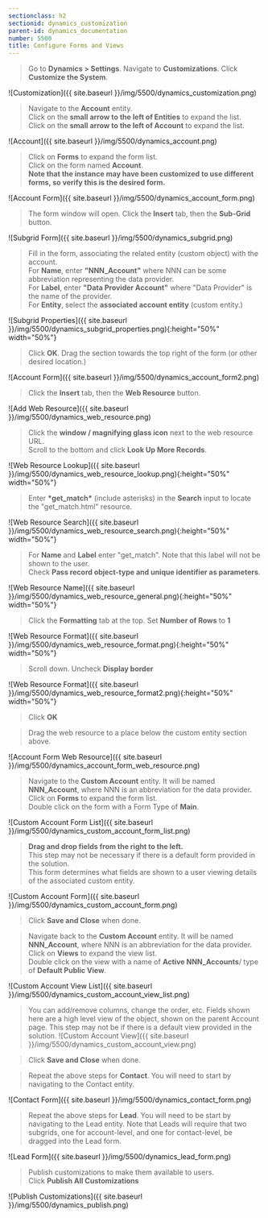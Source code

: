 ```yaml
---
sectionclass: h2
sectionid: dynamics_customization
parent-id: dynamics_documentation
number: 5500
title: Configure Forms and Views 
---
```


> Go to **Dynamics > Settings**. Navigate to **Customizations**. Click **Customize the System**.   

![Customization]({{ site.baseurl }}/img/5500/dynamics_customization.png)

> Navigate to the **Account** entity.    
> Click on the **small arrow to the left of Entities** to expand the list.    
> Click on the **small arrow to the left of Account** to expand the list.    

![Account]({{ site.baseurl }}/img/5500/dynamics_account.png)

> Click on **Forms** to expand the form list.    
> Click on the form named **Account**.    
> **Note that the instance may have been customized to use different forms, so verify this is the desired form.**

![Account Form]({{ site.baseurl }}/img/5500/dynamics_account_form.png)

> The form window will open. Click the **Insert** tab, then the **Sub-Grid** button.

![Subgrid Form]({{ site.baseurl }}/img/5500/dynamics_subgrid.png)

> Fill in the form, associating the related entity (custom object) with the account.    
> For **Name**, enter **"NNN_Account"** where NNN can be some abbreviation representing the data provider.    
> For **Label**, enter **"Data Provider Account"** where "Data Provider" is the name of the provider.   
> For **Entity**, select the **associated account entity** (custom entity.)   

![Subgrid Properties]({{ site.baseurl }}/img/5500/dynamics_subgrid_properties.png){:height="50%" width="50%"}

> Click **OK**. Drag the section towards the top right of the form (or other desired location.)

![Account Form]({{ site.baseurl }}/img/5500/dynamics_account_form2.png)


> Click the **Insert** tab, then the **Web Resource** button.   

![Add Web Resource]({{ site.baseurl }}/img/5500/dynamics_web_resource.png)

> Click the **window / magnifying glass icon** next to the web resource URL.    
> Scroll to the bottom and click **Look Up More Records**.

![Web Resource Lookup]({{ site.baseurl }}/img/5500/dynamics_web_resource_lookup.png){:height="50%" width="50%"}

> Enter **\*get_match\*** (include asterisks) in the **Search** input to locate the "get_match.html" resource.

![Web Resource Search]({{ site.baseurl }}/img/5500/dynamics_web_resource_search.png){:height="50%" width="50%"}

> For **Name** and **Label** enter "get_match". Note that this label will not be shown to the user.    
> Check **Pass record object-type and unique identifier as parameters**.

![Web Resource Name]({{ site.baseurl }}/img/5500/dynamics_web_resource_general.png){:height="50%" width="50%"}

> Click the **Formatting** tab at the top.
> Set **Number of Rows** to **1**

![Web Resource Format]({{ site.baseurl }}/img/5500/dynamics_web_resource_format.png){:height="50%" width="50%"}

> Scroll down. Uncheck **Display border**

![Web Resource Format]({{ site.baseurl }}/img/5500/dynamics_web_resource_format2.png){:height="50%" width="50%"}

> Click **OK**

> Drag the web resource to a place below the custom entity section above.    

![Account Form Web Resource]({{ site.baseurl }}/img/5500/dynamics_account_form_web_resource.png)

> Navigate to the **Custom Account** entity. It will be named **NNN_Account**, where NNN is an abbreviation for the data provider.
> Click on **Forms** to expand the form list.    
> Double click on the form with a Form Type of **Main**.

![Custom Account Form List]({{ site.baseurl }}/img/5500/dynamics_custom_account_form_list.png)

> **Drag and drop fields from the right to the left.**    
> This step may not be necessary if there is a default form provided in the solution.    
> This form determines what fields are shown to a user viewing details of the associated custom entity.    

![Custom Account Form]({{ site.baseurl }}/img/5500/dynamics_custom_account_form.png)

> Click **Save and Close** when done.

> Navigate back to the **Custom Account** entity. It will be named **NNN_Account**, where NNN is an abbreviation for the data provider.
> Click on **Views** to expand the view list.    
> Double click on the view with a name of **Active NNN_Accounts**/ type of **Default Public View**.

![Custom Account View List]({{ site.baseurl }}/img/5500/dynamics_custom_account_view_list.png)


> You can add/remove columns, change the order, etc. Fields shown here are a high level view of the object, shown on the parent Account page.
> This step may not be if there is a default view provided in the solution.
![Custom Account View]({{ site.baseurl }}/img/5500/dynamics_custom_account_view.png)

> Click **Save and Close** when done.

> Repeat the above steps for **Contact**. You will need to start by navigating to the Contact entity.

![Contact Form]({{ site.baseurl }}/img/5500/dynamics_contact_form.png)

> Repeat the above steps for **Lead**. You will need to be start by navigating to the Lead entity.
> Note that Leads will require that two subgrids, one for account-level, and one for contact-level, be dragged into the Lead form.

![Lead Form]({{ site.baseurl }}/img/5500/dynamics_lead_form.png)

> Publish customizations to make them available to users.    
> Click **Publish All Customizations**

![Publish Customizations]({{ site.baseurl }}/img/5500/dynamics_publish.png)
